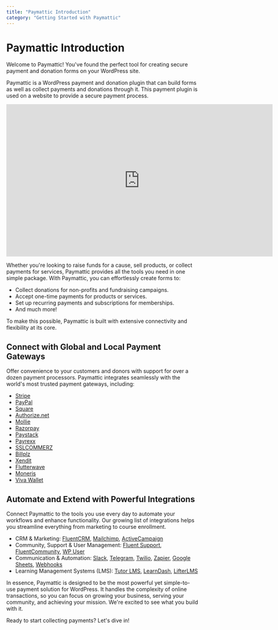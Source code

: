 ```yaml
---
title: "Paymattic Introduction"
category: "Getting Started with Paymattic"
---
```


# Paymattic Introduction

Welcome to Paymattic! You've found the perfect tool for creating secure payment and donation forms on your WordPress site.

Paymattic is a WordPress payment and donation plugin that can build forms as well as collect payments and donations through it. This payment plugin is used on a website to provide a secure payment process.

<iframe width="700" height="400" src="https://www.youtube.com/embed/-en7Gs7zH8k" frameborder="0" allow="accelerometer; autoplay; clipboard-write; encrypted-media; gyroscope; picture-in-picture" allowfullscreen></iframe>

Whether you're looking to raise funds for a cause, sell products, or collect payments for services, Paymattic provides all the tools you need in one simple package. With Paymattic, you can effortlessly create forms to:
- Collect donations for non-profits and fundraising campaigns.
- Accept one-time payments for products or services.
- Set up recurring payments and subscriptions for memberships.
- And much more!

To make this possible, Paymattic is built with extensive connectivity and flexibility at its core.

## Connect with Global and Local Payment Gateways

Offer convenience to your customers and donors with support for over a dozen payment processors. Paymattic integrates seamlessly with the world's most trusted payment gateways, including:
- [Stripe](../payment-method-fields/how-to-configure-stripe-payment-gateway-in-wordpress-with-paymattic.md)
- [PayPal](../payment-method-fields/how-to-configure-paypal-in-wordpress-with-paymattic.md)
- [Square](../payment-method-fields/how-to-integrate-square-with-paymattic-in-wordpress.md)
- [Authorize.net](../payment-method-fields/configure-authorize-net-in-wordpress-through-paymattic.md)
- [Mollie](../payment-method-fields/how-to-integrate-mollie-in-wordpress-with-paymattic.md)
- [Razorpay](../payment-method-fields/how-to-integrate-razorpay-with-paymattic-in-wordpress.md)
- [Paystack](../payment-method-fields/how-to-integrate-paystack-in-wordpress-with-paymattic.md)
- [Payrexx](../payment-method-fields/how-to-integrate-payrexx-in-wordpress-with-paymattic.md)
- [SSLCOMMERZ](../payment-method-fields/how-to-integrate-sslcommerz-with-paymattic-in-wordpress.md)
- [Billplz](../payment-method-fields/how-to-configure-billplz-in-wordpress-with-paymattic.md)
- [Xendit](../payment-method-fields/how-to-integrate-xendit-in-wordpress.md)
- [Flutterwave](../payment-method-fields/add-flutterwave-payment-gateway-in-paymattic.md)
- [Moneris](../payment-method-fields/how-to-integrate-moneris-payment-gateway-in-paymattic.md)
- [Viva Wallet](../payment-method-fields/how-to-integrate-viva-wallet-with-paymattic.md)

## Automate and Extend with Powerful Integrations

Connect Paymattic to the tools you use every day to automate your workflows and enhance functionality. Our growing list of integrations helps you streamline everything from marketing to course enrollment.
- CRM & Marketing: [FluentCRM](../integrations/how-to-integrate-fluentcrm-in-wordpress-with-paymattic.md), [Mailchimp](../integrations/how-to-integrate-mailchimp-in-wordpress-with-paymattic.md), [ActiveCampaign](../integrations/how-to-integrate-activecampaign-in-wordpress-with-paymattic.md)
- Community, Support & User Management: [Fluent Support](../integrations/how-to-integrate-fluent-support-with-paymattic-in-wordpress.md), [FluentCommunity](../integrations/how-to-integrate-fluentcommunity-in-wordpress-with-paymattic.md), [WP User](../integrations/how-to-create-a-user-registration-form-with-paymattic-in-wordpress.md)
- Communication & Automation: [Slack](../integrations/how-to-integrate-slack-in-wordpress-with-paymattic.md), [Telegram](../integrations/how-to-integrate-telegram-with-paymattic-in-wordpress.md), [Twilio](../integrations/how-to-integrate-twilio-with-paymattic-in-wordpress.md), [Zapier](../integrations/how-to-integrate-zapier-with-paymattic-in-wordpress.md), [Google Sheets](../integrations/integrate-google-sheets-in-wordpress-with-paymattic.md), [Webhooks](../integrations/how-to-integrate-webhook-in-wordpress-with-paymattic.md)
- Learning Management Systems (LMS): [Tutor LMS](../lms-integrations/how-to-integrate-tutor-lms-in-wordpress-with-paymattic.md), [LearnDash](../lms-integrations/how-to-integrate-learndash-in-wordpress-with-paymattic.md), [LifterLMS](../lms-integrations/how-to-integrate-lifterlms-in-wordpress-with-paymattic.md)

In essence, Paymattic is designed to be the most powerful yet simple-to-use payment solution for WordPress. It handles the complexity of online transactions, so you can focus on growing your business, serving your community, and achieving your mission. We're excited to see what you build with it.

Ready to start collecting payments? Let's dive in!